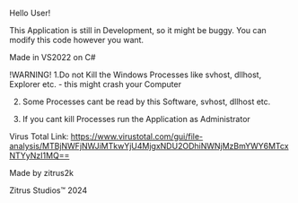 Hello User!

This Application is still in Development, so it might be buggy.
You can modify this code however you want.

Made in VS2022 on C#


!WARNING!
1.Do not Kill the Windows Processes like svhost, dllhost,
Explorer etc. - this might crash your Computer

2. Some Processes cant be read by this Software, svhost, dllhost etc.

3. If you cant kill Processes run the Application as Administrator

Virus Total Link: https://www.virustotal.com/gui/file-analysis/MTBjNWFjNWJiMTkwYjU4MjgxNDU2ODhiNWNjMzBmYWY6MTcxNTYyNzI1MQ==


Made by zitrus2k

Zitrus Studios™ 2024
